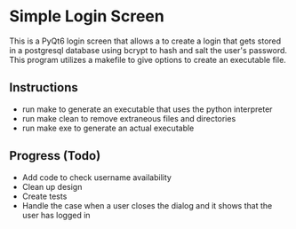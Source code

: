 # Simple Login Screen

This is a PyQt6 login screen that allows a to create a login that gets stored 
in a postgresql database using bcrypt to hash and salt the user's password. 
This program utilizes a makefile to give options to create an executable file.

## Instructions
- run make to generate an executable that uses the python interpreter
- run make clean to remove extraneous files and directories
- run make exe to generate an actual executable

## Progress (Todo)
- Add code to check username availability
- Clean up design
- Create tests
- Handle the case when a user closes the dialog and it shows that the user has
    logged in
